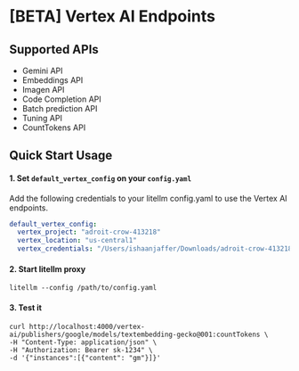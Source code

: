 # [BETA] Vertex AI Endpoints

## Supported APIs

- Gemini API
- Embeddings API
- Imagen API
- Code Completion API
- Batch prediction API
- Tuning API
- CountTokens API

## Quick Start Usage 

#### 1. Set `default_vertex_config` on your `config.yaml`


Add the following credentials to your litellm config.yaml to use the Vertex AI endpoints.

```yaml
default_vertex_config:
  vertex_project: "adroit-crow-413218"
  vertex_location: "us-central1"
  vertex_credentials: "/Users/ishaanjaffer/Downloads/adroit-crow-413218-a956eef1a2a8.json" # Add path to service account.json
```

#### 2. Start litellm proxy

```shell
litellm --config /path/to/config.yaml
```

#### 3. Test it 

```shell
curl http://localhost:4000/vertex-ai/publishers/google/models/textembedding-gecko@001:countTokens \
-H "Content-Type: application/json" \
-H "Authorization: Bearer sk-1234" \
-d '{"instances":[{"content": "gm"}]}'
```